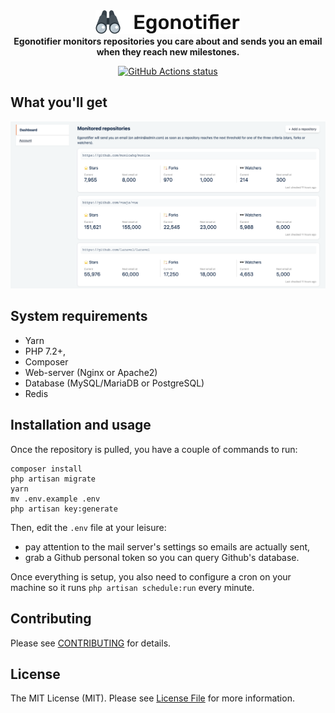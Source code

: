 <div align="center">
    <img src="public/img/logo.png">
</div>

<div align="center">
    <strong>Egonotifier monitors repositories you care about and sends you an email when they reach new milestones.</strong>
    <p align="center">
        <a href="https://github.com/djaiss/egonotifier"><img alt="GitHub Actions status" src="https://github.com/djaiss/egonotifier/workflows/Unit%20tests/badge.svg"></a>
    </p>
</p>
</div>

## What you'll get

<div align="center">
    <img src="public/img/homepage-2x.png">
</div>

## System requirements

* Yarn
* PHP 7.2+,
* Composer
* Web-server (Nginx or Apache2)
* Database (MySQL/MariaDB or PostgreSQL)
* Redis

## Installation and usage

Once the repository is pulled, you have a couple of commands to run:

```
composer install
php artisan migrate
yarn
mv .env.example .env
php artisan key:generate
```

Then, edit the `.env` file at your leisure:
* pay attention to the mail server's settings so emails are actually sent,
* grab a Github personal token so you can query Github's database.

Once everything is setup, you also need to configure a cron on your machine so it runs `php artisan schedule:run` every minute.

## Contributing

Please see [CONTRIBUTING](CONTRIBUTING.md) for details.

## License

The MIT License (MIT). Please see [License File](LICENSE) for more information.
